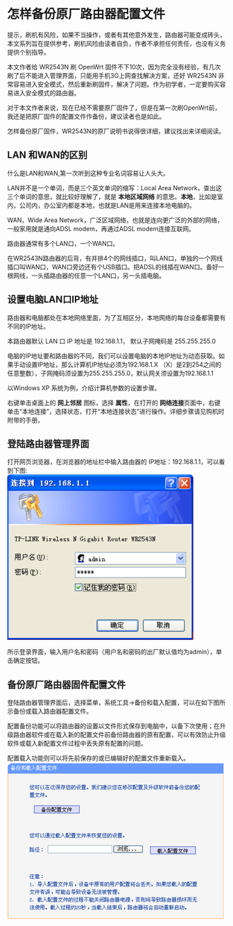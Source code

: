 # 怎样备份原厂路由器配置文件

提示，刷机有风险，如果不当操作，或者有其他意外发生，路由器可能变成砖头，本文系列旨在提供参考，刷机风险由读者自负，作者不承担任何责任，也没有义务提供个别指导。

本文作者给 WR2543N 刷 OpenWrt 固件不下10次，因为完全没有经验，有几次刷了后不能进入管理界面，只能用手机3G上网查找解决方案，还好 WR2543N 非常容易进入安全模式，然后重新刷固件，解决了问题。作为初学者，一定要购买容易进入安全模式的路由器。

对于本文作者来说，现在已经不需要原厂固件了，但是在第一次刷OpenWrt前，我还是把原厂固件的配置文件作备份，建议读者也是如此。

怎样备份原厂固件，WR2543N的原厂说明书说得很详细，建议找出来详细阅读。

## LAN 和WAN的区别
什么是LAN和WAN,第一次听到这种专业名词容易让人头大。

LAN并不是一个单词，而是三个英文单词的缩写：Local Area Network，查出这三个单词的意思，就比较好理解了，就是 **本地区域网络** 的意思。**本地**，比如是室内，公司内，办公室内都是本地，也就是LAN是用来连接本地电脑的。

WAN，Wide Area Network，广泛区域网络，也就是连向更广泛的外部的网络，一般家用就是通向ADSL modem，再通过ADSL modem连接互联网。

路由器通常有多个LAN口，一个WAN口。

在WR2543N路由器的后背，有并排4个的网线插口，叫LAN口，单独的一个网线插口叫WAN口，WAN口旁边还有个USB插口。把ADSL的线插在WAN口。备好一根网线，一头插路由器的任意一个LAN口，另一头插电脑。

## 设置电脑LAN口IP地址

路由器和电脑都处在本地网络里面，为了互相区分，本地网络的每台设备都需要有不同的IP地址。

本路由器默认 LAN 口 IP 地址是 192.168.1.1， 默认子网掩码是 255.255.255.0 

电脑的IP地址要和路由器的不同，我们可以设置电脑的本地IP地址为动态获取。如果手动设置IP地址，那么计算机IP地址必须为192.168.1.X
（X）是2到254之间的任意整数），子网掩码须设置为255.255.255.0，默认网关须设置为192.168.1.1

以Windows XP 系统为例，介绍计算机参数的设置步骤。

右键单击桌面上的 **网上邻居** 图标，选择 **属性**，在打开的 **网络连接**页面中，右键单击“本地连接”，选择状态，打开“本地连接状态”进行操作。详细步骤请见购机时附带的手册。

## 登陆路由器管理界面
   打开网页浏览器，在浏览器的地址栏中输入路由器的
IP地址：192.168.1.1，可以看到下图:  
![](images/1.3.admin.png)

   所示登录界面，输入用户名和密码（用户名和密码的出厂默认值均为admin），单击确定按钮。

## 备份原厂路由器固件配置文件
登陆路由器管理界面后，选择菜单，系统工具→备份和载入配置，可以在如下图所示备份或载入路由器配置文件。

配置备份功能可以将路由器的设置以文件形式保存到电脑中，以备下次使用；在升级路由器软件或在载入新的配置文件前备份路由器的原有配置，可以有效防止升级软件或载入新配置文件过程中丢失原有配置的问题。

配置载入功能则可以将先前保存的或已编辑好的配置文件重新载入。  
![](images/1.3.backup.png)